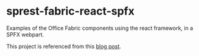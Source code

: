 # sprest-fabric-react-spfx
Examples of the Office Fabric components using the react framework, in a SPFX webpart.

This project is referenced from this [blog post](http://dattabase.com/sharepoint-app-fabric-ui-react-part-3-3/).